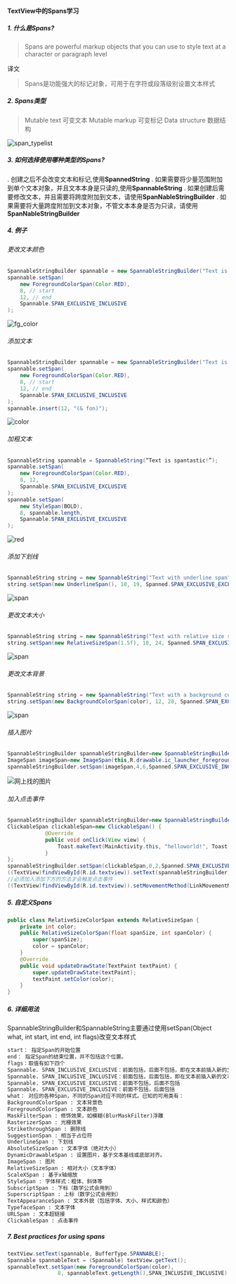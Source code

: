 #### TextView中的Spans学习

##### 1. 什么是Spans?

> Spans are powerful markup objects that you can use to style text at a character or paragraph level

译文
> Spans是功能强大的标记对象，可用于在字符或段落级别设置文本样式

##### 2. Spans类型

> Mutable text       可变文本
> Mutable markup     可变标记
> Data structure     数据结构

 ![span_typelist](./Screen/TextView_Spans_typelist.jpg)

##### 3. 如何选择使用哪种类型的Spans?

. 创建之后不会改变文本和标记,使用**SpannedString**
. 如果需要将少量范围附加到单个文本对象，并且文本本身是只读的,使用**SpannableString**
. 如果创建后需要修改文本，并且需要将跨度附加到文本，请使用**SpanNableStringBuilder**
. 如果需要将大量跨度附加到文本对象，不管文本本身是否为只读，请使用**SpanNableStringBuilder**

##### 4. 例子

###### 更改文本颜色

```java
SpannableStringBuilder spannable = new SpannableStringBuilder("Text is spantastic!");
spannable.setSpan(
    new ForegroundColorSpan(Color.RED),
    8, // start
    12, // end
    Spannable.SPAN_EXCLUSIVE_INCLUSIVE
);
```

![fg_color](./Screen/spans-fg-color.png)

###### 添加文本

```java
SpannableStringBuilder spannable = new SpannableStringBuilder("Text is spantastic!");
spannable.setSpan(
    new ForegroundColorSpan(Color.RED),
    8, // start
    12, // end
    Spannable.SPAN_EXCLUSIVE_INCLUSIVE
);
spannable.insert(12, "(& fon)");
```

![color](./Screen/spans-fg-color-2.png)

###### 加粗文本

```java
SpannableString spannable = SpannableString(“Text is spantastic!”);
spannable.setSpan(
    new ForegroundColorSpan(Color.RED),
    8, 12,
    Spannable.SPAN_EXCLUSIVE_EXCLUSIVE
);
spannable.setSpan(
    new StyleSpan(BOLD),
    8, spannable.length,
    Spannable.SPAN_EXCLUSIVE_EXCLUSIVE
);
```

![red](./Screen/spans-bold-red.png)

###### 添加下划线

```java
SpannableString string = new SpannableString("Text with underline span");
string.setSpan(new UnderlineSpan(), 10, 19, Spanned.SPAN_EXCLUSIVE_EXCLUSIVE);
```

![span](./Screen/spans-underlinespan.png)

###### 更改文本大小

```java
SpannableString string = new SpannableString("Text with relative size span");
string.setSpan(new RelativeSizeSpan(1.5f), 10, 24, Spanned.SPAN_EXCLUSIVE_EXCLUSIVE);
```

![span](./Screen/spans-relativesizespan.png)

###### 更改文本背景

```java
SpannableString string = new SpannableString("Text with a background color span");
string.setSpan(new BackgroundColorSpan(color), 12, 28, Spanned.SPAN_EXCLUSIVE_EXCLUSIVE);
```

![span](./Screen/spans-backgroundcolorspan.png)

###### 插入图片

```java
SpannableStringBuilder spannableStringBuilder=new SpannableStringBuilder("hello,this is a example");
ImageSpan imageSpan=new ImageSpan(this,R.drawable.ic_launcher_foreground);
spannableStringBuilder.setSpan(imageSpan,4,6,Spanned.SPAN_EXCLUSIVE_INCLUSIVE);
```

![网上找的图片](./Screen/spans-insertpic.png)

###### 加入点击事件

```java
SpannableStringBuilder spannableStringBuilder=new SpannableStringBuilder("hello,this is a example");
ClickableSpan clickableSpan=new ClickableSpan() {
            @Override
            public void onClick(View view) {
                Toast.makeText(MainActivity.this, "helloworld!", Toast.LENGTH_SHORT).show();
            }
};
spannableStringBuilder.setSpan(clickableSpan,0,2,Spanned.SPAN_EXCLUSIVE_INCLUSIVE);
((TextView)findViewById(R.id.textview)).setText(spannableStringBuilder);
//必须加入添加下方的方法才会触发点击事件
((TextView)findViewById(R.id.textview)).setMovementMethod(LinkMovementMethod.getInstance());
```

#####  5. 自定义Spans

```java
public class RelativeSizeColorSpan extends RelativeSizeSpan {
    private int color;
    public RelativeSizeColorSpan(float spanSize, int spanColor) {
        super(spanSize);
        color = spanColor;
    }
    @Override
    public void updateDrawState(TextPaint textPaint) {
        super.updateDrawState(textPaint);
        textPaint.setColor(color);
    }
}
```

##### 6. 详细用法

SpannableStringBuilder和SpannableString主要通过使用setSpan(Object what, int start, int end, int flags)改变文本样式

```xml
start： 指定Span的开始位置
end： 指定Span的结束位置，并不包括这个位置。
flags：取值有如下四个
Spannable. SPAN_INCLUSIVE_EXCLUSIVE：前面包括，后面不包括，即在文本前插入新的文本会应用该样式，而在文本后插入新文本不会应用该样式
Spannable. SPAN_INCLUSIVE_INCLUSIVE：前面包括，后面包括，即在文本前插入新的文本会应用该样式，而在文本后插入新文本也会应用该样式
Spannable. SPAN_EXCLUSIVE_EXCLUSIVE：前面不包括，后面不包括
Spannable. SPAN_EXCLUSIVE_INCLUSIVE：前面不包括，后面包括
what： 对应的各种Span，不同的Span对应不同的样式。已知的可用类有：
BackgroundColorSpan : 文本背景色
ForegroundColorSpan : 文本颜色
MaskFilterSpan : 修饰效果，如模糊(BlurMaskFilter)浮雕
RasterizerSpan : 光栅效果
StrikethroughSpan : 删除线
SuggestionSpan : 相当于占位符
UnderlineSpan : 下划线
AbsoluteSizeSpan : 文本字体（绝对大小）
DynamicDrawableSpan : 设置图片，基于文本基线或底部对齐。
ImageSpan : 图片
RelativeSizeSpan : 相对大小（文本字体）
ScaleXSpan : 基于x轴缩放
StyleSpan : 字体样式：粗体、斜体等
SubscriptSpan : 下标（数学公式会用到）
SuperscriptSpan : 上标（数学公式会用到）
TextAppearanceSpan : 文本外貌（包括字体、大小、样式和颜色）
TypefaceSpan : 文本字体
URLSpan : 文本超链接
ClickableSpan : 点击事件
```

##### 7. Best practices for using spans

```java
textView.setText(spannable, BufferType.SPANNABLE);
Spannable spannableText = (Spannable) textView.getText();
spannableText.setSpan(new ForegroundColorSpan(color),
                8, spannableText.getLength(),SPAN_INCLUSIVE_INCLUSIVE);
```